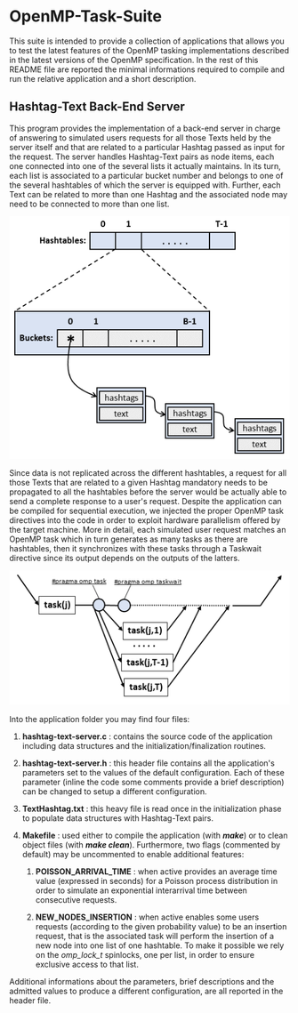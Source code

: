 # OpenMP-Task-Suite
This suite is intended to provide a collection of applications that allows you to test the latest features of the OpenMP tasking implementations described in the latest versions of the OpenMP specification. In the rest of this README file are reported the minimal informations required to compile and run the relative application and a short description.

## Hashtag-Text Back-End Server
This program provides the implementation of a back-end server in charge of answering to simulated users requests for all those Texts held by the server itself and that are related to a particular Hashtag passed as input for the request. The server handles Hashtag-Text pairs as node items, each one connected into one of the several lists it actually maintains. In its turn, each list is associated to a particular bucket number and belongs to one of the several hashtables of which the server is equipped with. Further, each Text can be related to more than one Hashtag and the associated node may need to be connected to more than one list.

![Hashtag-Text-Data-Model](Images/Hashtag-Text-Architecture.png)

Since data is not replicated across the different hashtables, a request for all those Texts that are related to a given Hashtag mandatory needs to be propagated to all the hashtables before the server would be actually able to send a complete response to a user's request.
Despite the application can be compiled for sequential execution, we injected the proper OpenMP task directives into the code in order to exploit hardware parallelism offered by the target machine. More in detail, each simulated user request matches an OpenMP task which in turn generates as many tasks as there are hashtables, then it synchronizes with these tasks through a Taskwait directive since its output depends on the outputs of the latters.

![Hashtag-Text-Tasking-Model](Images/Hashtag-Text-Tasking-Model.png)

Into the application folder you may find four files:

1. **hashtag-text-server.c** : contains the source code of the application including data structures and the initialization/finalization routines.

2. **hashtag-text-server.h** : this header file contains all the application's parameters set to the values of the default configuration. Each of these parameter (inline the code some comments provide a brief description) can be changed to setup a different configuration.

3. **TextHashtag.txt** : this heavy file is read once in the initialization phase to populate data structures with Hashtag-Text pairs.

4. **Makefile** : used either to compile the application (with ***make***) or to clean object files (with ***make clean***). Furthermore, two flags (commented by default) may be uncommented to enable additional features:

    1. **POISSON_ARRIVAL_TIME** : when active provides an average time value (expressed in seconds) for a Poisson process distribution in order to simulate an exponential interarrival time between consecutive requests.
    
    2. **NEW_NODES_INSERTION** : when active enables some users requests (according to the given probability value) to be an insertion request, that is the associated task will perform the insertion of a new node into one list of one hashtable. To make it possible we rely on the *omp_lock_t* spinlocks, one per list, in order to ensure exclusive access to that list.

Additional informations about the parameters, brief descriptions and the admitted values to produce a different configuration, are all reported in the header file.
